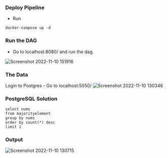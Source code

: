 ### Deploy Pipeline
- Run
```
docker-compose up -d
```

### Run the DAG
- Go to localhost:8080/ and run the dag.

![Screenshot 2022-11-10 151916](https://user-images.githubusercontent.com/65648983/201102299-9971b255-c728-4563-80aa-6355106d40d0.png)


### The Data

Login to Postgres - Go to localhost:5050/
![Screenshot 2022-11-10 130346](https://user-images.githubusercontent.com/65648983/201074865-91bb8629-1d2b-4450-bd5e-709f7911e5e9.png)


### PostgreSQL Solution
```
select nums
from majorityelement
group by nums
order by count(*) desc
limit 1
```
### Output
![Screenshot 2022-11-10 130715](https://user-images.githubusercontent.com/65648983/201075554-1b403eb2-146d-455f-ab32-5dbb246249ac.png)
